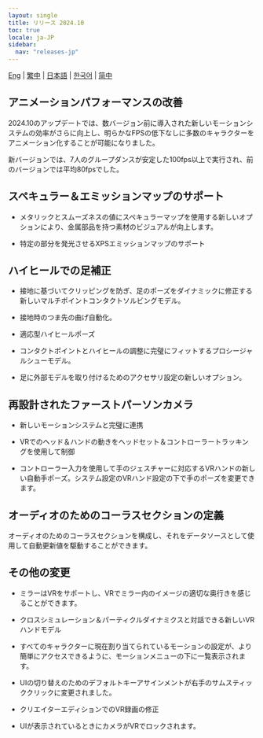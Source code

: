 ```yaml
---
layout: single
title: リリース 2024.10
toc: true
locale: ja-JP
sidebar:
  nav: "releases-jp"
---
```

[Eng](/dancexr/releases/2024.10) | [繁中](/tw/dancexr/releases/2024.10) | [日本語](/jp/dancexr/releases/2024.10) | [한국어](/kr/dancexr/releases/2024.10) | [简中](/zh/dancexr/releases/2024.10)

## アニメーションパフォーマンスの改善

2024.10のアップデートでは、数バージョン前に導入された新しいモーションシステムの効率がさらに向上し、明らかなFPSの低下なしに多数のキャラクターをアニメーション化することが可能になりました。

新バージョンでは、7人のグループダンスが安定した100fps以上で実行され、前のバージョンでは平均80fpsでした。


## スペキュラー＆エミッションマップのサポート

* メタリックとスムーズネスの値にスペキュラーマップを使用する新しいオプションにより、金属部品を持つ素材のビジュアルが向上します。

* 特定の部分を発光させるXPSエミッションマップのサポート


## ハイヒールでの足補正

* 接地に基づいてクリッピングを防ぎ、足のポーズをダイナミックに修正する新しいマルチポイントコンタクトソルビングモデル。

* 接地時のつま先の曲げ自動化。

* 適応型ハイヒールポーズ

* コンタクトポイントとハイヒールの調整に完璧にフィットするプロシージャルシューモデル。

* 足に外部モデルを取り付けるためのアクセサリ設定の新しいオプション。


## 再設計されたファーストパーソンカメラ

* 新しいモーションシステムと完璧に連携

* VRでのヘッド＆ハンドの動きをヘッドセット＆コントローラートラッキングを使用して制御

* コントローラー入力を使用して手のジェスチャーに対応するVRハンドの新しい自動手ポーズ。システム設定のVRハンド設定の下で手のポーズを変更できます。


## オーディオのためのコーラスセクションの定義

オーディオのためのコーラスセクションを構成し、それをデータソースとして使用して自動更新値を駆動することができます。


## その他の変更

* ミラーはVRをサポートし、VRでミラー内のイメージの適切な奥行きを感じることができます。

* クロスシミュレーション＆パーティクルダイナミクスと対話できる新しいVRハンドモデル

* すべてのキャラクターに現在割り当てられているモーションの設定が、より簡単にアクセスできるように、モーションメニューの下に一覧表示されます。

* UIの切り替えのためのデフォルトキーアサインメントが右手のサムスティッククリックに変更されました。

* クリエイターエディションでのVR録画の修正

* UIが表示されているときにカメラがVRでロックされます。